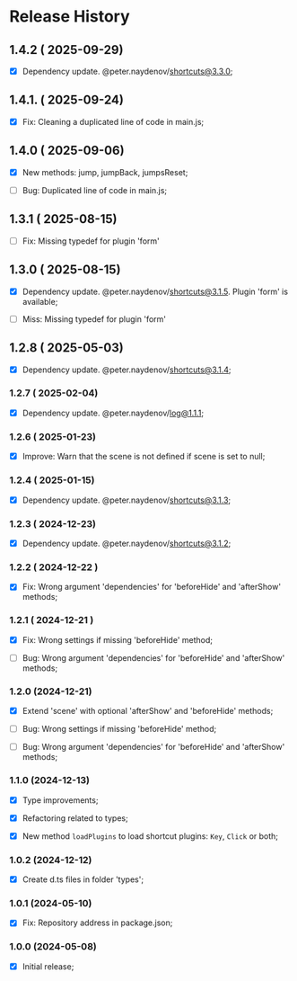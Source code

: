 # Release History


## 1.4.2 ( 2025-09-29)
- [x] Dependency update. @peter.naydenov/shortcuts@3.3.0;

## 1.4.1. ( 2025-09-24)
- [x] Fix: Cleaning a duplicated line of code in main.js;



## 1.4.0 ( 2025-09-06)
- [x] New methods: jump, jumpBack, jumpsReset;
- [ ] Bug: Duplicated line of code in main.js;


## 1.3.1 ( 2025-08-15)
- [ ] Fix: Missing typedef for plugin 'form'


## 1.3.0 ( 2025-08-15)
- [x] Dependency update. @peter.naydenov/shortcuts@3.1.5. Plugin 'form' is available;
- [ ] Miss: Missing typedef for plugin 'form'



## 1.2.8 ( 2025-05-03)
- [x] Dependency update. @peter.naydenov/shortcuts@3.1.4;


### 1.2.7 ( 2025-02-04)
- [x] Dependency update. @peter.naydenov/log@1.1.1;



### 1.2.6 ( 2025-01-23)
- [x] Improve: Warn that the scene is not defined if scene is set to null;



### 1.2.4 ( 2025-01-15)
- [x] Dependency update. @peter.naydenov/shortcuts@3.1.3;



### 1.2.3 ( 2024-12-23)
- [x] Dependency update. @peter.naydenov/shortcuts@3.1.2;



### 1.2.2 ( 2024-12-22 )
- [x] Fix: Wrong argument 'dependencies' for 'beforeHide' and 'afterShow' methods;



### 1.2.1 ( 2024-12-21 )
- [x] Fix: Wrong settings if missing 'beforeHide' method;
- [ ] Bug: Wrong argument 'dependencies' for 'beforeHide' and 'afterShow' methods;


### 1.2.0 (2024-12-21)
- [x] Extend 'scene' with optional 'afterShow' and 'beforeHide' methods;
- [ ] Bug: Wrong settings if missing 'beforeHide' method;
- [ ] Bug: Wrong argument 'dependencies' for 'beforeHide' and 'afterShow' methods;



### 1.1.0 (2024-12-13)
- [x] Type improvements;
- [x] Refactoring related to types;
- [x] New method `loadPlugins` to load shortcut plugins: `Key`, `Click` or both;



### 1.0.2 (2024-12-12)
- [x] Create d.ts files in folder 'types';



### 1.0.1 (2024-05-10)
- [x] Fix: Repository address in package.json;



### 1.0.0 (2024-05-08)
- [x] Initial release;


